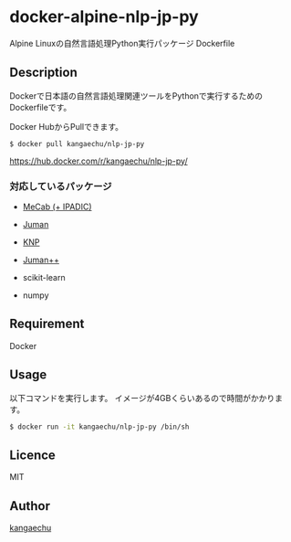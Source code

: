 docker-alpine-nlp-jp-py
====

Alpine Linuxの自然言語処理Python実行パッケージ Dockerfile

## Description

Dockerで日本語の自然言語処理関連ツールをPythonで実行するためのDockerfileです。

Docker HubからPullできます。
```
$ docker pull kangaechu/nlp-jp-py
```
https://hub.docker.com/r/kangaechu/nlp-jp-py/

### 対応しているパッケージ

- [MeCab (+ IPADIC)](http://taku910.github.io/mecab/)
- [Juman](http://nlp.ist.i.kyoto-u.ac.jp/EN/index.php?JUMAN)
- [KNP](http://nlp.ist.i.kyoto-u.ac.jp/?KNP)
- [Juman++](https://github.com/ku-nlp/jumanpp)

- scikit-learn
- numpy

## Requirement

Docker

## Usage

以下コマンドを実行します。
イメージが4GBくらいあるので時間がかかります。

```bash
$ docker run -it kangaechu/nlp-jp-py /bin/sh
```

## Licence

MIT

## Author

[kangaechu](https://github.com/kangaechu)
